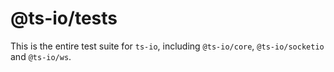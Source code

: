 # @ts-io/tests

This is the entire test suite for `ts-io`, including `@ts-io/core`, `@ts-io/socketio` and `@ts-io/ws`.
